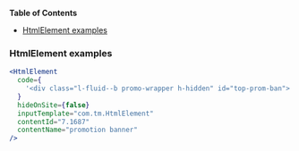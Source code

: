 <!-- START doctoc generated TOC please keep comment here to allow auto update -->

<!-- DON'T EDIT THIS SECTION, INSTEAD RE-RUN doctoc TO UPDATE -->

**Table of Contents**

* [HtmlElement examples](#htmlElement-examples)

<!-- END doctoc generated TOC please keep comment here to allow auto update -->

### HtmlElement examples

```jsx
<HtmlElement
  code={
    '<div class="l-fluid--b promo-wrapper h-hidden" id="top-prom-ban"> <div class="l-wrapper--c"> <div class="promo island--flush"> <p class="promo__text"> <a href="/promotions-page">המהדורה הדיגיטלית של הארץ&nbsp;<span class="h-hidden--s-and-m">- באתר בסמרטפון ובאייפד&nbsp;</span>- חודש ראשון ב-4.90₪ בלבד&nbsp;<button class="btn btn--tight btn--a">נסו עכשיו</button> </a> </p> </div> </div> </div> <script> if (CookieUtil.getCookie(\'HtzPusr\')) { $(\'#top-prom-ban\').addClass(\'h-hidden\'); } else { $(\'#top-prom-ban\').removeClass(\'h-hidden\'); } </script>'
  }
  hideOnSite={false}
  inputTemplate="com.tm.HtmlElement"
  contentId="7.1687"
  contentName="promotion banner"
/>
```
